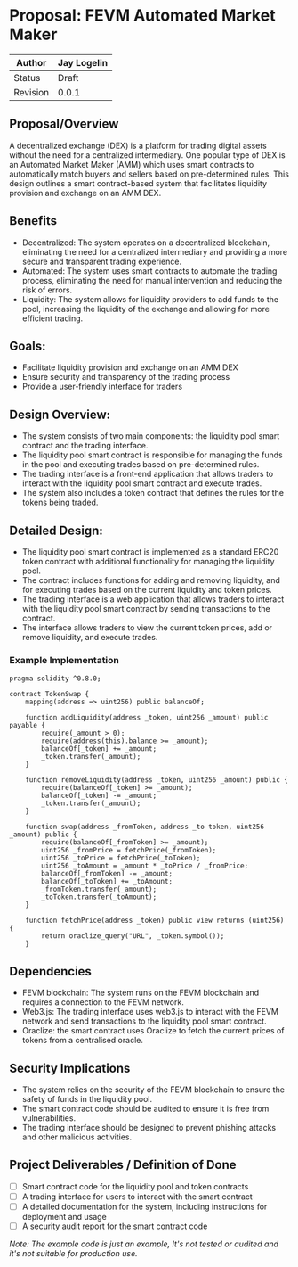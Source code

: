 # Proposal: FEVM Automated Market Maker

| Author | Jay Logelin |
| --- | --- |
| Status | Draft |
| Revision | 0.0.1 |

## Proposal/Overview
A decentralized exchange (DEX) is a platform for trading digital assets without the need for a centralized intermediary. One popular type of DEX is an Automated Market Maker (AMM) which uses smart contracts to automatically match buyers and sellers based on pre-determined rules. This design outlines a smart contract-based system that facilitates liquidity provision and exchange on an AMM DEX.

## Benefits
- Decentralized: The system operates on a decentralized blockchain, eliminating the need for a centralized intermediary and providing a more secure and transparent trading experience.
- Automated: The system uses smart contracts to automate the trading process, eliminating the need for manual intervention and reducing the risk of errors.
- Liquidity: The system allows for liquidity providers to add funds to the pool, increasing the liquidity of the exchange and allowing for more efficient trading.

## Goals:
- Facilitate liquidity provision and exchange on an AMM DEX
- Ensure security and transparency of the trading process
- Provide a user-friendly interface for traders

## Design Overview:
- The system consists of two main components: the liquidity pool smart contract and the trading interface.
- The liquidity pool smart contract is responsible for managing the funds in the pool and executing trades based on pre-determined rules.
- The trading interface is a front-end application that allows traders to interact with the liquidity pool smart contract and execute trades.
- The system also includes a token contract that defines the rules for the tokens being traded.

## Detailed Design:
- The liquidity pool smart contract is implemented as a standard ERC20 token contract with additional functionality for managing the liquidity pool.
- The contract includes functions for adding and removing liquidity, and for executing trades based on the current liquidity and token prices.
- The trading interface is a web application that allows traders to interact with the liquidity pool smart contract by sending transactions to the contract.
- The interface allows traders to view the current token prices, add or remove liquidity, and execute trades.

### Example Implementation

```solidity
pragma solidity ^0.8.0;

contract TokenSwap {
    mapping(address => uint256) public balanceOf;

    function addLiquidity(address _token, uint256 _amount) public payable {
        require(_amount > 0);
        require(address(this).balance >= _amount);
        balanceOf[_token] += _amount;
        _token.transfer(_amount);
    }

    function removeLiquidity(address _token, uint256 _amount) public {
        require(balanceOf[_token] >= _amount);
        balanceOf[_token] -= _amount;
        _token.transfer(_amount);
    }

    function swap(address _fromToken, address _to token, uint256 _amount) public {
        require(balanceOf[_fromToken] >= _amount);
        uint256 _fromPrice = fetchPrice(_fromToken);
        uint256 _toPrice = fetchPrice(_toToken);
        uint256 _toAmount = _amount * _toPrice / _fromPrice;
        balanceOf[_fromToken] -= _amount;
        balanceOf[_toToken] += _toAmount;
        _fromToken.transfer(_amount);
        _toToken.transfer(_toAmount);
    }
    
    function fetchPrice(address _token) public view returns (uint256) {
        return oraclize_query("URL", _token.symbol());
    }
```

## Dependencies
- FEVM blockchain: The system runs on the FEVM blockchain and requires a connection to the FEVM network.
- Web3.js: The trading interface uses web3.js to interact with the FEVM network and send transactions to the liquidity pool smart contract.
- Oraclize: the smart contract uses Oraclize to fetch the current prices of tokens from a centralised oracle.

## Security Implications
- The system relies on the security of the FEVM blockchain to ensure the safety of funds in the liquidity pool.
- The smart contract code should be audited to ensure it is free from vulnerabilities.
- The trading interface should be designed to prevent phishing attacks and other malicious activities.

## Project Deliverables / Definition of Done
- [ ] Smart contract code for the liquidity pool and token contracts
- [ ] A trading interface for users to interact with the smart contract
- [ ] A detailed documentation for the system, including instructions for deployment and usage
- [ ] A security audit report for the smart contract code

_Note: The example code is just an example, It's not tested or audited and it's not suitable for production use._
